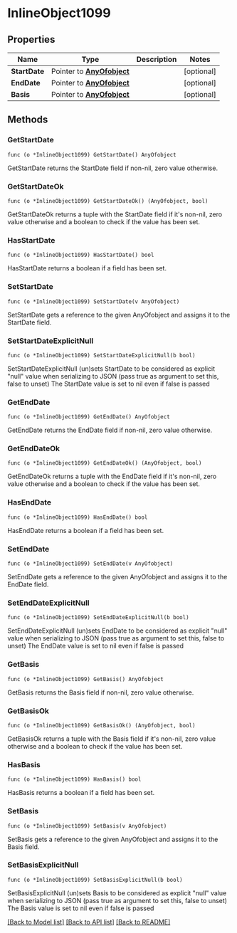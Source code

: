 # InlineObject1099

## Properties

Name | Type | Description | Notes
------------ | ------------- | ------------- | -------------
**StartDate** | Pointer to [**AnyOfobject**](anyOf&lt;object&gt;.md) |  | [optional] 
**EndDate** | Pointer to [**AnyOfobject**](anyOf&lt;object&gt;.md) |  | [optional] 
**Basis** | Pointer to [**AnyOfobject**](anyOf&lt;object&gt;.md) |  | [optional] 

## Methods

### GetStartDate

`func (o *InlineObject1099) GetStartDate() AnyOfobject`

GetStartDate returns the StartDate field if non-nil, zero value otherwise.

### GetStartDateOk

`func (o *InlineObject1099) GetStartDateOk() (AnyOfobject, bool)`

GetStartDateOk returns a tuple with the StartDate field if it's non-nil, zero value otherwise
and a boolean to check if the value has been set.

### HasStartDate

`func (o *InlineObject1099) HasStartDate() bool`

HasStartDate returns a boolean if a field has been set.

### SetStartDate

`func (o *InlineObject1099) SetStartDate(v AnyOfobject)`

SetStartDate gets a reference to the given AnyOfobject and assigns it to the StartDate field.

### SetStartDateExplicitNull

`func (o *InlineObject1099) SetStartDateExplicitNull(b bool)`

SetStartDateExplicitNull (un)sets StartDate to be considered as explicit "null" value
when serializing to JSON (pass true as argument to set this, false to unset)
The StartDate value is set to nil even if false is passed
### GetEndDate

`func (o *InlineObject1099) GetEndDate() AnyOfobject`

GetEndDate returns the EndDate field if non-nil, zero value otherwise.

### GetEndDateOk

`func (o *InlineObject1099) GetEndDateOk() (AnyOfobject, bool)`

GetEndDateOk returns a tuple with the EndDate field if it's non-nil, zero value otherwise
and a boolean to check if the value has been set.

### HasEndDate

`func (o *InlineObject1099) HasEndDate() bool`

HasEndDate returns a boolean if a field has been set.

### SetEndDate

`func (o *InlineObject1099) SetEndDate(v AnyOfobject)`

SetEndDate gets a reference to the given AnyOfobject and assigns it to the EndDate field.

### SetEndDateExplicitNull

`func (o *InlineObject1099) SetEndDateExplicitNull(b bool)`

SetEndDateExplicitNull (un)sets EndDate to be considered as explicit "null" value
when serializing to JSON (pass true as argument to set this, false to unset)
The EndDate value is set to nil even if false is passed
### GetBasis

`func (o *InlineObject1099) GetBasis() AnyOfobject`

GetBasis returns the Basis field if non-nil, zero value otherwise.

### GetBasisOk

`func (o *InlineObject1099) GetBasisOk() (AnyOfobject, bool)`

GetBasisOk returns a tuple with the Basis field if it's non-nil, zero value otherwise
and a boolean to check if the value has been set.

### HasBasis

`func (o *InlineObject1099) HasBasis() bool`

HasBasis returns a boolean if a field has been set.

### SetBasis

`func (o *InlineObject1099) SetBasis(v AnyOfobject)`

SetBasis gets a reference to the given AnyOfobject and assigns it to the Basis field.

### SetBasisExplicitNull

`func (o *InlineObject1099) SetBasisExplicitNull(b bool)`

SetBasisExplicitNull (un)sets Basis to be considered as explicit "null" value
when serializing to JSON (pass true as argument to set this, false to unset)
The Basis value is set to nil even if false is passed

[[Back to Model list]](../README.md#documentation-for-models) [[Back to API list]](../README.md#documentation-for-api-endpoints) [[Back to README]](../README.md)


